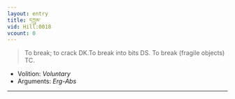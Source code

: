 ```yaml
---
layout: entry
title: དཀྲུམ་
vid: Hill:0018
vcount: 0
---
```

> To break; to crack DK\.To break into bits DS\. To break (fragile objects) TC\.

* Volition: _Voluntary_
* Arguments: _Erg-Abs_

---

